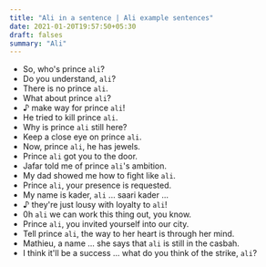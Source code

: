 ```yaml
---
title: "Ali in a sentence | Ali example sentences"
date: 2021-01-20T19:57:50+05:30
draft: falses
summary: "Ali"
---
```

- So, who's prince `ali`?
- Do you understand, `ali`?
- There is no prince `ali`.
- What about prince `ali`?
- ♪ make way for prince `ali`!
- He tried to kill prince `ali`.
- Why is prince `ali` still here?
- Keep a close eye on prince `ali`.
- Now, prince `ali`, he has jewels.
- Prince `ali` got you to the door.
- Jafar told me of prince `ali`'s ambition.
- My dad showed me how to fight like `ali`.
- Prince `ali`, your presence is requested.
- My name is kader, `ali` ... saari kader ...
- ♪ they're just lousy with loyalty to `ali`!
- 0h `ali` we can work this thing out, you know.
- Prince `ali`, you invited yourself into our city.
- Tell prince `ali`, the way to her heart is through her mind.
- Mathieu, a name ... she says that `ali` is still in the casbah.
- I think it'll be a success ... what do you think of the strike, `ali`?
                 
